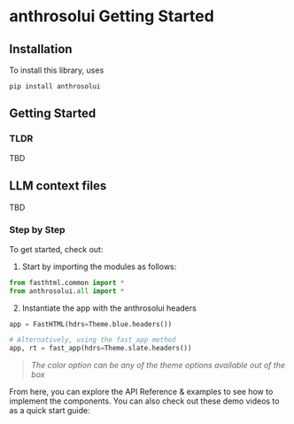 # anthrosolui Getting Started

## Installation

To install this library, uses

`pip install anthrosolui`

## Getting Started

### TLDR

TBD

## LLM context files

TBD

### Step by Step

To get started, check out:

1.  Start by importing the modules as follows:

``` python
from fasthtml.common import *
from anthrosolui.all import *
```

2.  Instantiate the app with the anthrosolui headers

``` python
app = FastHTML(hdrs=Theme.blue.headers())

# Alternatively, using the fast_app method
app, rt = fast_app(hdrs=Theme.slate.headers())
```

> *The color option can be any of the theme options available out of the
> box*

From here, you can explore the API Reference & examples to see how to
implement the components. You can also check out these demo videos to as
a quick start guide:

